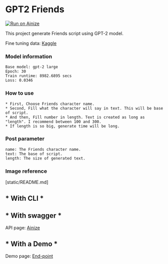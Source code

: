 # GPT2 Friends

[![Run on Ainize](https://ainize.ai/images/run_on_ainize_button.svg)](https://ainize.web.app/redirect?git_repo=https://github.com/fpem123/GPT2-Friends)

This project generate Friends script using GPT-2 model.

Fine tuning data: [Kaggle](https://www.kaggle.com/divyansh22/friends-tv-show-script)

### Model information

    Base model: gpt-2 large
    Epoch: 30
    Train runtime: 8982.6895 secs
    Loss: 0.0346

### How to use

    * First, Choose Friends character name.
    * Second, Fill what the character will say in text. This will be base of script.
    * And then, Fill number in length. Text is created as long as "length". I recommend between 100 and 300.
    * If length is so big, generate time will be long.

### Post parameter

    name: The Friends character name.
    text: The base of script.
    length: The size of generated text.

### Image reference

[static/README.md]

## * With CLI *



## * With swagger *

API page: [Ainize](https://ainize.ai/fpem123/GPT2-Friends?branch=master)

## * With a Demo *

Demo page: [End-point](https://master-gpt2-friends-fpem123.endpoint.ainize.ai/)